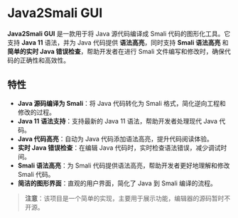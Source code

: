 # Java2Smali GUI


**Java2Smali GUI** 是一款用于将 Java 源代码编译成 Smali 代码的图形化工具。它支持 **Java 11** 语法，并为 Java 代码提供 **语法高亮**，同时支持 **Smali 语法高亮** 和 **简单的实时 Java 错误检查**，帮助开发者在进行 Smali 文件编写和修改时，确保代码的正确性和高效性。

## 特性

- **Java 源码编译为 Smali**：将 Java 代码转化为 Smali 格式，简化逆向工程和修改的过程。
- **Java 11 语法支持**：支持最新的 Java 11 语法，帮助开发者处理现代 Java 代码。
- **Java 代码高亮**：自动为 Java 代码添加语法高亮，提升代码阅读体验。
- **实时 Java 错误检查**：在编辑 Java 代码时，实时检查语法错误，减少调试时间。
- **Smali 语法高亮**：为 Smali 代码提供语法高亮，帮助开发者更好地理解和修改 Smali 代码。
- **简洁的图形界面**：直观的用户界面，简化了 Java 到 Smali 编译的流程。

> **注意**：该项目是一个简单的实现，主要用于展示功能，编辑器的源码暂时不开源。